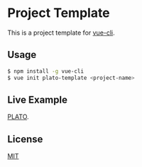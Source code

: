 # Project Template

This is a project template for [vue-cli](https://github.com/vuejs/vue-cli).

## Usage

```bash
$ npm install -g vue-cli
$ vue init plato-template <project-name>
```

## Live Example

[PLATO](https://github.com/platojs/plato).

## License

[MIT](http://opensource.org/licenses/MIT)